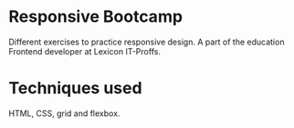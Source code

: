 # Responsive Bootcamp
Different exercises to practice responsive design. A part of the education Frontend developer at Lexicon IT-Proffs.

# Techniques used
HTML, CSS, grid and flexbox.
